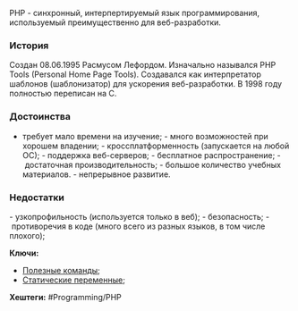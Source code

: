 PHP - синхронный, интерпертируемый язык программирования, используемый преимущественно для веб-разработки.

### История

Создан 08.06.1995 Расмусом Лефордом. Изначально назывался PHP Tools (Personal Home Page Tools). Создавался как интерпретатор шаблонов (шаблонизатор) для ускорения веб-разработки. В 1998 году полностью переписан на C.

### Достоинства

- требует мало времени на изучение;
- много возможностей при хорошем владении;
- кроссплатформенность (запускается на любой ОС);
- поддержка веб-серверов;
- бесплатное распространение;
- достаточная производительность;
- большое количество учебных материалов.
- непрерывное развитие.

### Недостатки

- узкопрофильность (используется только в веб);
- безопасность;
- противоречия в коде (много всего из разных языков, в том числе плохого);

**Ключи:**
- [Полезные команды](Php-commands);
- [Статические переменные](Static-variables);

**Хештеги:** #Programming/PHP